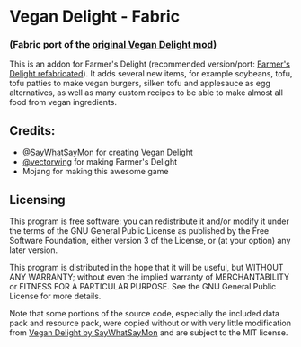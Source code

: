 # Vegan Delight - Fabric
### (Fabric port of the [original Vegan Delight mod](https://github.com/SayWhatSayMon/VeganDelight))

This is an addon for Farmer's Delight (recommended version/port: [Farmer's Delight refabricated](https://github.com/MehVahdJukaar/FarmersDelightRefabricated)).
It adds several new items, for example soybeans, tofu, tofu patties to make vegan burgers, silken tofu and applesauce as egg alternatives, as well as many custom recipes to be able to make almost all food from vegan ingredients.

## Credits:
 - [@SayWhatSayMon](https://github.com/SayWhatSayMon) for creating Vegan Delight
 - [@vectorwing](https://github.com/vectorwing) for making Farmer's Delight
 - Mojang for making this awesome game

## Licensing
 This program is free software: you can redistribute it and/or modify it under the terms of the GNU General Public License as published by the Free Software Foundation, either version 3 of the License, or (at your option) any later version.

This program is distributed in the hope that it will be useful, but WITHOUT ANY WARRANTY; without even the implied warranty of MERCHANTABILITY or FITNESS FOR A PARTICULAR PURPOSE. See the GNU General Public License for more details.

Note that some portions of the source code, especially the included data pack and resource pack, were copied without or with very little modification from [Vegan Delight by SayWhatSayMon](https://github.com/SayWhatSayMon/VeganDelight) and are subject to the MIT license.
